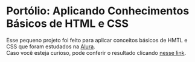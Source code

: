 # Portólio: Aplicando Conhecimentos Básicos de HTML e CSS

Esse pequeno projeto foi feito para aplicar conceitos básicos de HMTL e CSS que foram estudados na [Alura](https://www.alura.com.br).  
Caso você esteja curioso, pode conferir o resultado clicando [nesse link](https://adriangks.github.io/Portfolio-HMTL-e-CSS/).

